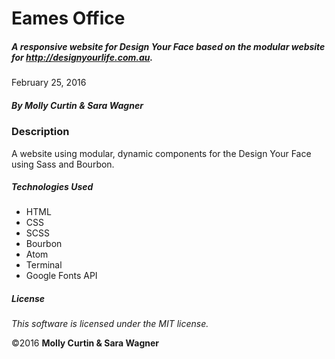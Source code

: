 # Eames Office

##### A responsive website for Design Your Face based on the modular website for http://designyourlife.com.au.

February 25, 2016

##### By Molly Curtin & Sara Wagner

### Description

A website using modular, dynamic components for the Design Your Face using Sass and Bourbon.


##### Technologies Used

* HTML
* CSS
* SCSS
* Bourbon
* Atom
* Terminal
* Google Fonts API


##### License

*This software is licensed under the MIT license.*

&copy;2016 **Molly Curtin &amp; Sara Wagner**
